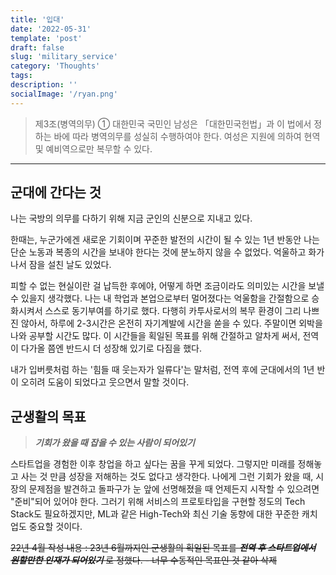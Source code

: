 ```yaml
---
title: '입대'
date: '2022-05-31'
template: 'post'
draft: false
slug: 'military_service'
category: 'Thoughts'
tags:
description: ''
socialImage: '/ryan.png'
---
```


> 제3조(병역의무)
> ① 대한민국 국민인 남성은 「대한민국헌법」과 이 법에서 정하는 바에 따라 병역의무를 성실히 수행하여야 한다.
> 여성은 지원에 의하여 현역 및 예비역으로만 복무할 수 있다.

---

## 군대에 간다는 것

나는 국방의 의무를 다하기 위해 지금 군인의 신분으로 지내고 있다.

한때는, 누군가에겐 새로운 기회이며 꾸준한 발전의 시간이 될 수 있는 1년 반동안 나는 단순 노동과 복종의 시간을 보내야 한다는 것에 분노하지 않을 수 없었다.
억울하고 화가 나서 잠을 설친 날도 있었다.

피할 수 없는 현실이란 걸 납득한 후에야, 어떻게 하면 조금이라도 의미있는 시간을 보낼 수 있을지 생각했다. 나는 내 학업과 본업으로부터 멀어졌다는 억울함을 간절함으로 승화시켜서 스스로 동기부여를 하기로 했다.
다행히 카투사로서의 복무 환경이 그리 나쁘진 않아서, 하루에 2-3시간은 온전히 자기계발에 시간을 쏟을 수 있다. 주말이면 외박을 나와 공부할 시간도 많다.
이 시간들을 획일된 목표를 위해 간절하고 알차게 써서, 전역이 다가올 쯤엔 반드시 더 성장해 있기로 다짐을 했다.

내가 입버릇처럼 하는 '힘들 때 웃는자가 일류다'는 말처럼, 전역 후에 군대에서의 1년 반이 오히려 도움이 되었다고 웃으면서 말할 것이다.

## 군생활의 목표

> **_기회가 왔을 때 잡을 수 있는 사람이 되어있기_**

스타트업을 경험한 이후 창업을 하고 싶다는 꿈을 꾸게 되었다. 그렇지만 미래를 정해놓고 사는 것 만큼 성장을 저해하는 것도 없다고 생각한다. 나에게 그런 기회가 왔을 때, 시장의 문제점을 발견하고 돌파구가 눈 앞에 선명해졌을 때 언제든지 시작할 수 있으려면 "준비"되어 있어야 한다. 그러기 위해 서비스의 프로토타입을 구현할 정도의 Tech Stack도 필요하겠지만, ML과 같은 High-Tech와 최신 기술 동향에 대한 꾸준한 캐치업도 중요할 것이다.

~~22년 4월 작성 내용 : 23년 6월까지인 군생활의 획일된 목표를 _**전역 후 스타트업에서 원할만한 인재가 되어있기**_ 로 정했다. - 너무 수동적인 목표인 것 같아 삭제~~
